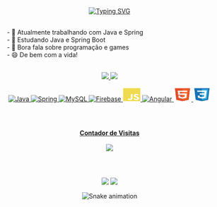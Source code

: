 <div align="center">
<a href="https://git.io/typing-svg"><img src="https://readme-typing-svg.herokuapp.com?font=Fira+Code&size=30&pause=1000&color=22779C&center=true&vCenter=true&width=800&lines=Bem+vindo(a).+Me+chamo+Jo%C3%A3o%2C+vulgo+Jonh.+" alt="Typing SVG" /></a>
</div>
<div>
<br>
 <p>&nbsp&nbsp&nbsp&nbsp - 🔭 Atualmente trabalhando com Java e Spring<br>
   &nbsp&nbsp&nbsp&nbsp - 🌱 Estudando Java e Spring Boot <br>
   &nbsp&nbsp&nbsp&nbsp - 💬 Bora fala sobre programação e games <br>
   &nbsp&nbsp&nbsp&nbsp - 😄 De bem com a vida! </p>
<br>
</div>
<div align="center" style="display: inline_block">
  <a href="https://github.com/jonh-dev">
  <img  width="53.5%" src="https://github-readme-stats.vercel.app/api?username=jonh-dev&show_icons=true&theme=dracula&include_all_commits=true&count_private=true"/>
  <img  width="44.5%" src="https://github-readme-stats.vercel.app/api/top-langs/?username=Jonh-dev&layout=compact&langs_count=7&theme=dracula"/>
</div>
<div align="center" style="display: inline_block"><br>
  <img alt="Java" height="30" width="40" src="https://cdn.jsdelivr.net/gh/devicons/devicon/icons/java/java-original-wordmark.svg">
  <img alt="Spring" height="30" width="40" src="https://cdn.jsdelivr.net/gh/devicons/devicon/icons/spring/spring-original.svg">
  <img alt="MySQL" height="30" width="40" src="https://cdn.jsdelivr.net/gh/devicons/devicon/icons/mysql/mysql-original.svg">
  <img alt="Firebase" height="30" width="40" src="https://cdn.jsdelivr.net/gh/devicons/devicon/icons/firebase/firebase-plain.svg" />
  <img alt="Js" height="30" width="40" src="https://raw.githubusercontent.com/devicons/devicon/master/icons/javascript/javascript-plain.svg">
  <img alt="Angular" height="30" width="40" src="https://cdn.jsdelivr.net/gh/devicons/devicon/icons/angularjs/angularjs-original.svg" />
  <img alt="HTML" height="30" width="40" src="https://raw.githubusercontent.com/devicons/devicon/master/icons/html5/html5-original.svg">
  <img alt="CSS" height="30" width="40" src="https://raw.githubusercontent.com/devicons/devicon/master/icons/css3/css3-original.svg">
</div>
  
  ##
  
  <div align="center">
<br><p align="centre"><b>Contador de Visitas</b></p>  
<p align="center"><img align="center" src="https://profile-counter.glitch.me/{jonh-dev}/count.svg" /></p> 
<br></div>
  
  ##
  <div align="center">
  <a href = "mailto:jonh.dev.br@gmail.com"><img src="https://img.shields.io/badge/-Gmail-%23333?style=for-the-badge&logo=gmail&logoColor=white" target="_blank"></a>
  <a href="https://www.linkedin.com/in/jo%C3%A3o-carlos-schwab-zanardi-752591213/" target="_blank"><img src="https://img.shields.io/badge/-LinkedIn-%230077B5?style=for-the-badge&logo=linkedin&logoColor=white" target="_blank"></a> 
  </div>
    
  <div align="center">
  
  ![Snake animation](https://github.com/jonh-dev/jonh-dev/blob/output/github-contribution-grid-snake.svg)
  
   </div>
</div>
